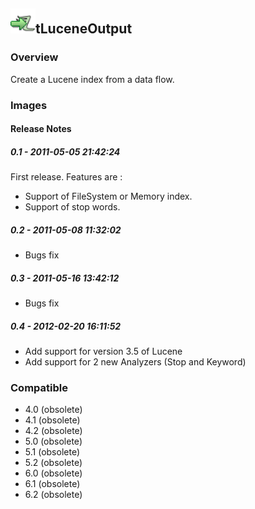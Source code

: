 ## <img src='./logo.jpg' width='40' height='40'>tLuceneOutput

### Overview
Create a Lucene index from a data flow.
### Images




#### Release Notes

##### 0.1 - 2011-05-05 21:42:24
First release. Features are :

- Support of FileSystem or Memory index.
- Support of stop words.
##### 0.2 - 2011-05-08 11:32:02
- Bugs fix
##### 0.3 - 2011-05-16 13:42:12
- Bugs fix
##### 0.4 - 2012-02-20 16:11:52
- Add support for version 3.5 of Lucene
- Add support for 2 new Analyzers (Stop and Keyword)
### Compatible
 -  4.0 (obsolete)
 -   4.1 (obsolete)
 -   4.2 (obsolete)
 -   5.0 (obsolete)
 -   5.1 (obsolete)
 -   5.2 (obsolete)
 -   6.0 (obsolete)
 -   6.1 (obsolete)
 -   6.2 (obsolete)